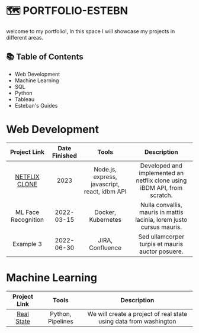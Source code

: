 # 🗺 PORTFOLIO-ESTEBN

welcome to my portfolio!, In this space I will showcase my projects in different areas.
## 📚 Table of Contents
 * Web Development
 * Machine Learning
 * SQL
 * Python
 * Tableau
 * Esteban's Guides
# Web Development
| Project Link | Date Finished | Tools | Description |
|:------------:|:-------------:|:-----:|:-----------:|
| [NETFLIX CLONE](https://github.com/lictical/NETFLIX-CLONE.git)    | 2023   | Node.js, express, javascript, react, idbm API   | Developed and implemented an netflix clone using iBDM API, from scratch. |
| ML Face Recognition   | 2022-03-15    | Docker, Kubernetes | Nulla convallis, mauris in mattis lacinia, lorem justo cursus mauris. |
| Example 3    | 2022-06-30    | JIRA, Confluence | Sed ullamcorper turpis et mauris auctor posuere. |

# Machine Learning
| Project LInk | Tools | Description  |
|:------------:|:-------------:|:-----:|
| [Real State](https://github.com/lictical/ML_Real_State.git) | Python, Pipelines | We will create a project of real state using data from washington |

